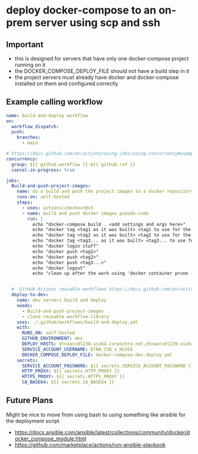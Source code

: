 # deploy docker-compose to an on-prem server using scp and ssh

## Important

- this is designed for servers that have only one docker-compose project running on it
- the DOCKER_COMPOSE_DEPLOY_FILE should not have a build step in it
- the project servers must already have docker and docker-compose installed on them and configured correctly

## Example calling workflow

```yaml
name: build-and-deploy workflow
on:
  workflow_dispatch:
  push:
    branches:
      - main

# https://docs.github.com/en/actions/using-jobs/using-concurrency#example-only-cancel-in-progress-jobs-or-runs-for-the-current-workflow
concurrency:
  group: ${{ github.workflow }}-${{ github.ref }}
  cancel-in-progress: true

jobs:
  Build-and-push-project-images:
    name: do a build and push the project images to a docker repository
    runs-on: self-hosted
    steps:
      - uses: actions/checkout@v3
      - name: build and push docker images pseudo-code
        run: |
          echo "docker-compose build . <add settings and args here>"
          echo "docker tag <tag1 as it was built> <tag1 to use for the image repository>"
          echo "docker tag <tag2 as it was built> <tag2 to use for the image repository>"
          echo "docker tag <tag3... as it was built> <tag3... to use for the image repository>"
          echo "docker login stuff"
          echo "docker push <tag1>"
          echo "docker push <tag2>"
          echo "docker push <tag3...>"
          echo "docker logout"
          echo "clean up after the work using 'docker container prune -f' or something like that"


  #  GitHub Actions reusable workflows https://docs.github.com/en/actions/using-workflows/reusing-workflows#example-caller-workflow
  deploy-to-dev:
    name: dev servers build and deploy
    needs:
      - Build-and-push-project-images
      - clone-reusable-workflow-library
    uses: ./.github/workflows/build-and-deploy.yml
    with:
      RUNS_ON: self-hosted
      GITHUB_ENVIRONMENT: dev
      DEPLOY_HOSTS: dtnaacvdl238.us164.corpintra.net,dtnaacvdl239.us164.corpintra.net
      SERVICE_ACCOUNT_USERNAME: DTNA_CVD_s_HCVSS
      DOCKER_COMPOSE_DEPLOY_FILE: docker-compose.dev.deploy.yml
    secrets:
      SERVICE_ACCOUNT_PASSWORD: ${{ secrets.SERVICE_ACCOUNT_PASSWORD }}
      HTTP_PROXY: ${{ secrets.HTTP_PROXY }}
      HTTPS_PROXY: ${{ secrets.HTTPS_PROXY }}
      CA_BASE64: ${{ secrets.CA_BASE64 }}

```

## Future Plans

Might be nice to move from using bash to using something like ansible for the deployment script

- <https://docs.ansible.com/ansible/latest/collections/community/docker/docker_compose_module.html>
- <https://github.com/marketplace/actions/run-ansible-playbook>
